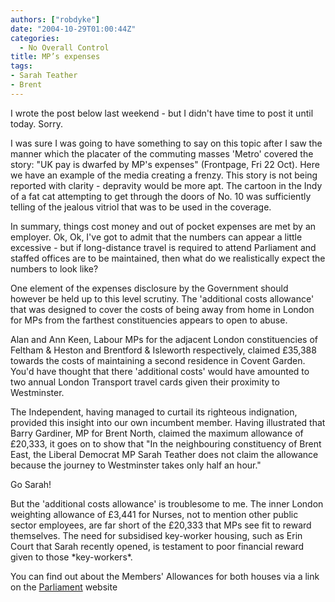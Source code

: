 ```yaml
---
authors: ["robdyke"]
date: "2004-10-29T01:00:44Z"
categories:
  - No Overall Control
title: MP’s expenses
tags:
- Sarah Teather
- Brent
---
```

I wrote the post below last weekend - but I didn't have time to post it until today. Sorry.

I was sure I was going to have something to say on this topic after I saw the manner which the placater of the commuting masses 'Metro' covered the story: "UK pay is dwarfed by MP's expenses" (Frontpage, Fri 22 Oct). Here we have an example of the media creating a frenzy. This story is not being reported with clarity - depravity would be more apt. The cartoon in the Indy of a fat cat attempting to get through the doors of No. 10 was sufficiently telling of the jealous vitriol that was to be used in the coverage.

In summary, things cost money and out of pocket expenses are met by an employer. Ok, Ok, I've got to admit that the numbers can appear a little excessive - but if long-distance travel is required to attend Parliament and staffed offices are to be maintained, then what do we realistically expect the numbers to look like?

One element of the expenses disclosure by the Government should however be held up to this level scrutiny. The 'additional costs allowance' that was designed to cover the costs of being away from home in London for MPs from the farthest constituencies appears to open to abuse. 

Alan and Ann Keen, Labour MPs for the adjacent London constituencies of Feltham & Heston and Brentford & Isleworth respectively, claimed £35,388 towards the costs of maintaining a second residence in Covent Garden. You'd have thought that there 'additional costs' would have amounted to two annual London Transport travel cards given their proximity to Westminster.

The Independent, having managed to curtail its righteous indignation, provided this insight into our own incumbent member. Having illustrated that Barry Gardiner, MP for Brent North, claimed the maximum allowance of £20,333, it goes on to show that "In the neighbouring constituency of Brent East, the Liberal Democrat MP Sarah Teather does not claim the allowance because the journey to Westminster takes only half an hour."

Go Sarah!

But the 'additional costs allowance' is troublesome to me. The inner London weighting allowance of £3,441 for Nurses, not to mention other public sector employees, are far short of the £20,333 that MPs see fit to reward themselves. The need for subsidised key-worker housing, such as Erin Court that Sarah recently opened, is testament to poor financial reward given to those \*key-workers\*.

You can find out about the Members' Allowances for both houses via a link on the [Parliament](http://www.parliament.uk) website